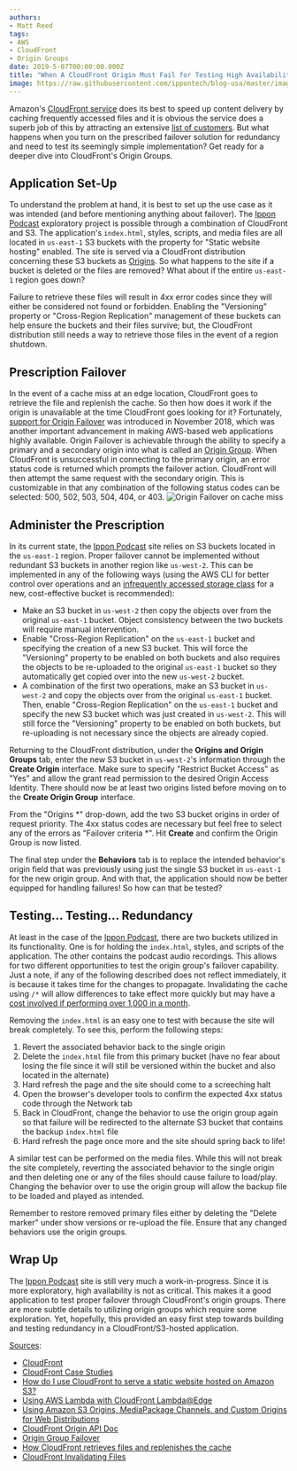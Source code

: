 ```yaml
---
authors:
- Matt Reed
tags:
- AWS
- CloudFront
- Origin Groups
date: 2019-5-07T00:00:00.000Z
title: "When A CloudFront Origin Must Fail for Testing High Availability"
image: https://raw.githubusercontent.com/ippontech/blog-usa/master/images/2019/11/cloudfront_failover.png
---
```


Amazon's [CloudFront service](https://aws.amazon.com/cloudfront/) does its best to speed up content delivery by caching frequently accessed files and it is obvious the service does a superb job of this by attracting an extensive [list of customers](https://aws.amazon.com/cloudfront/case-studies/). But what happens when you turn on the prescribed failover solution for redundancy and need to test its seemingly simple implementation? Get ready for a deeper dive into CloudFront's Origin Groups.

## Application Set-Up

To understand the problem at hand, it is best to set up the use case as it was intended (and before mentioning anything about failover). The [Ippon Podcast](https://podcast.ipponway.com/) exploratory project is possible through a combination of CloudFront and S3. The application's `index.html`, styles, scripts, and media files are all located in `us-east-1` S3 buckets with the property for "Static website hosting" enabled. The site is served via a CloudFront distribution concerning these S3 buckets as [Origins](https://docs.aws.amazon.com/en_pv/AmazonCloudFront/latest/DeveloperGuide/DownloadDistS3AndCustomOrigins.html). So what happens to the site if a bucket is deleted or the files are removed? What about if the entire `us-east-1` region goes down?

Failure to retrieve these files will result in 4xx error codes since they will either be considered not found or forbidden. Enabling the "Versioning" property or "Cross-Region Replication" management of these buckets can help ensure the buckets and their files survive; but, the CloudFront distribution still needs a way to retrieve those files in the event of a region shutdown.

## Prescription Failover

In the event of a cache miss at an edge location, CloudFront goes to retrieve the file and replenish the cache. So then how does it work if the origin is unavailable at the time CloudFront goes looking for it? Fortunately, [support for Origin Failover](https://aws.amazon.com/about-aws/whats-new/2018/11/amazon-cloudfront-announces-support-for-origin-failover/) was introduced in November 2018, which was another important advancement in making AWS-based web applications highly available. Origin Failover is achievable through the ability to specify a primary and a secondary origin into what is called an [Origin Group](https://docs.aws.amazon.com/en_pv/AmazonCloudFront/latest/DeveloperGuide/high_availability_origin_failover.html). When CloudFront is unsuccessful in connecting to the primary origin, an error status code is returned which prompts the failover action. CloudFront will then attempt the same request with the secondary origin. This is customizable in that any combination of the following status codes can be selected: 500, 502, 503, 504, 404, or 403.
![Origin Failover on cache miss](https://docs.aws.amazon.com/en_pv/AmazonCloudFront/latest/DeveloperGuide/images/origingroups-overview.png)

## Administer the Prescription

In its current state, the [Ippon Podcast](https://podcast.ipponway.com/) site relies on S3 buckets located in the `us-east-1` region. Proper failover cannot be implemented without redundant S3 buckets in another region like `us-west-2`. This can be implemented in any of the following ways (using the AWS CLI for better control over operations and an [infrequently accessed storage class](https://docs.aws.amazon.com/AmazonS3/latest/dev/storage-class-intro.html) for a new, cost-effective bucket is recommended):

* Make an S3 bucket in `us-west-2` then copy the objects over from the original `us-east-1` bucket. Object consistency between the two buckets will require manual intervention.
* Enable "Cross-Region Replication" on the `us-east-1` bucket and specifying the creation of a new S3 bucket. This will force the "Versioning" property to be enabled on both buckets and also requires the objects to be re-uploaded to the original `us-east-1` bucket so they automatically get copied over into the new `us-west-2` bucket.
* A combination of the first two operations, make an S3 bucket in `us-west-2` and copy the objects over from the original `us-east-1` bucket. Then, enable "Cross-Region Replication" on the `us-east-1` bucket and specify the new S3 bucket which was just created in `us-west-2`. This will still force the "Versioning" property to be enabled on both buckets, but re-uploading is not necessary since the objects are already copied.

Returning to the CloudFront distribution, under the **Origins and Origin Groups** tab, enter the new S3 bucket in `us-west-2`'s information through the **Create Origin** interface. Make sure to specify "Restrict Bucket Access" as "Yes" and allow the grant read permission to the desired Origin Access Identity. There should now be at least two origins listed before moving on to the **Create Origin Group** interface.

From the "Origins *" drop-down, add the two S3 bucket origins in order of request priority. The 4xx status codes are necessary but feel free to select any of the errors as "Failover criteria *". Hit **Create** and confirm the Origin Group is now listed.

The final step under the **Behaviors** tab is to replace the intended behavior's origin field that was previously using just the single S3 bucket in `us-east-1` for the new origin group. And with that, the application should now be better equipped for handling failures! So how can that be tested?

## Testing... Testing... Redundancy

At least in the case of the [Ippon Podcast](https://podcast.ipponway.com/), there are two buckets utilized in its functionality. One is for holding the `index.html`, styles, and scripts of the application. The other contains the podcast audio recordings. This allows for two different opportunities to test the origin group's failover capability. Just a note, if any of the following described does not reflect immediately, it is because it takes time for the changes to propagate. Invalidating the cache using `/*` will allow differences to take effect more quickly but may have a [cost involved if performing over 1,000 in a month](https://docs.aws.amazon.com/AmazonCloudFront/latest/DeveloperGuide/Invalidation.html#PayingForInvalidation).

Removing the `index.html` is an easy one to test with because the site will break completely. To see this, perform the following steps:

1. Revert the associated behavior back to the single origin
1. Delete the `index.html` file from this primary bucket (have no fear about losing the file since it will still be versioned within the bucket and also located in the alternate)
1. Hard refresh the page and the site should come to a screeching halt
1. Open the browser's developer tools to confirm the expected 4xx status code through the Network tab
1. Back in CloudFront, change the behavior to use the origin group again so that failure will be redirected to the alternate S3 bucket that contains the backup `index.html` file
1. Hard refresh the page once more and the site should spring back to life!

A similar test can be performed on the media files. While this will not break the site completely, reverting the associated behavior to the single origin and then deleting one or any of the files should cause failure to load/play. Changing the behavior over to use the origin group will allow the backup file to be loaded and played as intended.

Remember to restore removed primary files either by deleting the "Delete marker" under show versions or re-upload the file. Ensure that any changed behaviors use the origin groups.

## Wrap Up

The [Ippon Podcast](https://podcast.ipponway.com/) site is still very much a work-in-progress. Since it is more exploratory, high availability is not as critical. This makes it a good application to test proper failover through CloudFront's origin groups. There are more subtle details to utilizing origin groups which require some exploration. Yet, hopefully, this provided an easy first step towards building and testing redundancy in a CloudFront/S3-hosted application.

<u>Sources</u>:

* [CloudFront](https://aws.amazon.com/cloudfront/)
* [CloudFront Case Studies](https://aws.amazon.com/cloudfront/case-studies/)
* [How do I use CloudFront to serve a static website hosted on Amazon S3?](https://aws.amazon.com/premiumsupport/knowledge-center/cloudfront-serve-static-website/)
* [Using AWS Lambda with CloudFront Lambda@Edge](https://docs.aws.amazon.com/lambda/latest/dg/lambda-edge.html)
* [Using Amazon S3 Origins, MediaPackage Channels, and Custom Origins for Web Distributions](https://docs.aws.amazon.com/en_pv/AmazonCloudFront/latest/DeveloperGuide/DownloadDistS3AndCustomOrigins.html)
* [CloudFront Origin API Doc](https://docs.aws.amazon.com/en_pv/cloudfront/latest/APIReference/API_Origin.html)
* [Origin Group Failover](https://docs.aws.amazon.com/en_pv/AmazonCloudFront/latest/DeveloperGuide/high_availability_origin_failover.html)
* [How CloudFront retrieves files and replenishes the cache](https://docs.aws.amazon.com/en_pv/AmazonCloudFront/latest/DeveloperGuide/HowCloudFrontWorks.html)
* [CloudFront Invalidating Files](https://docs.aws.amazon.com/AmazonCloudFront/latest/DeveloperGuide/Invalidation.html)